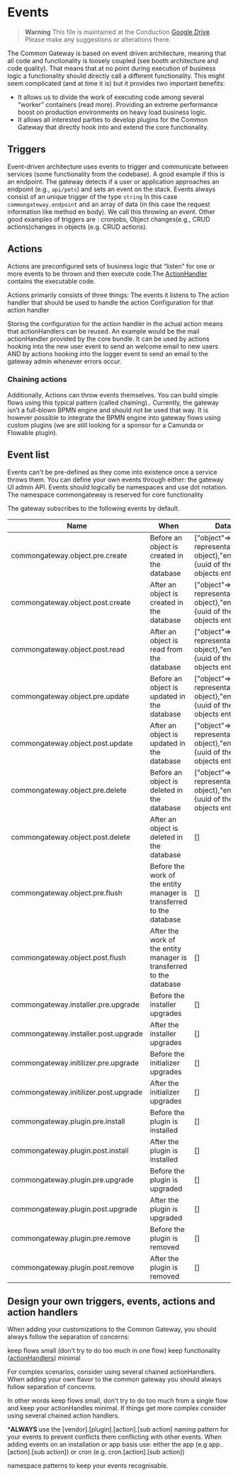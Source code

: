 # Events


> **Warning**
> This file is maintained at the Conduction [Google Drive](https://docs.google.com/document/d/1aeNZ9I8H4iq2XigByu96lJSe3Cw-lMcWx8bcuJBHxcE/edit). Please make any suggestions or alterations there.

The Common Gateway is based on event driven architecture, meaning that all code and functionality is loosely coupled (see booth architecture and code quality). That means that at no point during execution of business logic a functionality should directly call a different functionality. This might seem complicated (and at time it is) but it provides two important benefits:

- It allows us to divide the work of executing code among several “worker” containers (read more). Providing an extreme performance boost on production environments on heavy load business logic.
- It allows all interested parties to develop plugins for the Common Gateway that directly hook into and extend the core functionality.

## Triggers

Event-driven architecture uses events to trigger and communicate between services (some functionality from the codebase). A good example if this is an endpoint.  The gateway detects if a user or application approaches an endpoint (e.g., `api/pets`) and sets an event on the stack. Events always consist of an unique trigger of the type `string` In this case `commongateway.endpoint` and an array of data (in this case the request information like method en body). We call this throwing an event. Other good examples of triggers are :
cronjobs,
Object changes(e.g., CRUD actions)changes in objects (e.g. CRUD actions).

## Actions

Actions are preconfigured sets of business logic that “listen” for one or more events to be thrown and then execute code.The [ActionHandler](Action_handlers.md) contains the executable code.

Actions primarily consists of three things:
The events it listens to
The action handler that should be used to handle the action
Configuration for that action handler

Storing the configuration for the action handler in the actual action means that actionHandlers can be reused. An example would be the mail actionHandler provided by the core bundle.  It can be used by actions hooking into the new user event to send an welcome email to new users AND by actions hooking into the logger event to send an email to the gateway admin whenever errors occur.

### Chaining actions

Additionally, Actions can throw events themselves. You can build simple flows using this typical pattern (called chaining).. Currently, the gateway isn’t a full-blown BPMN engine and should not be used that way. It is however possible to integrate the BPMN engine into gateway flows using custom plugins (we are still looking for a sponsor for a Camunda or Flowable plugin).

## Event list

Events can't be pre-defined as they come into existence once a service throws them. You can define your own events through either:
the gateway UI
admin API.
Events should logically be namespaces and use dot notation. The namespace commongateway is reserved for core functionality

The gateway subscribes to the following events by default.

| Name | When | Data |
| --- | --- | --- |
| commongateway.object.pre.create | Before an object is created in the database | ["object"=>{array representation of object},"entity"=>{uuid of the objects entity}] |
| commongateway.object.post.create | After an object is created in the database | ["object"=>{array representation of object},"entity"=>{uuid of the objects entity}] |
| commongateway.object.post.read | After an object is read from the database | ["object"=>{array representation of object},"entity"=>{uuid of the objects entity}] |
| commongateway.object.pre.update | Before an object is updated in the database | ["object"=>{array representation of object},"entity"=>{uuid of the objects entity}] |
| commongateway.object.post.update | After an object is updated in the database | ["object"=>{array representation of object},"entity"=>{uuid of the objects entity}] |
| commongateway.object.pre.delete | Before an object is deleted in the database | ["object"=>{array representation of object},"entity"=>{uuid of the objects entity}] |
| commongateway.object.post.delete | After an object is deleted in the database | [] |
| commongateway.object.pre.flush | Before the work of the entity manager is transferred to the database | [] |
| commongateway.object.post.flush | After the work of the entity manager is transferred to the database | [] |
| commongateway.installer.pre.upgrade | Before the installer upgrades | [] |
| commongateway.installer.post.upgrade | After the installer upgrades | [] |
| commongateway.initilizer.pre.upgrade | Before the initializer upgrades | [] |
| commongateway.initilizer.post.upgrade | After the initializer upgrades | [] |
| commongateway.plugin.pre.install | Before the plugin is installed | [] |
| commongateway.plugin.post.install | After the plugin is installed | [] |
| commongateway.plugin.pre.upgrade | Before the plugin is upgraded | [] |
| commongateway.plugin.post.upgrade | After the plugin is upgraded | [] |
| commongateway.plugin.pre.remove | Before the plugin is removed | [] |
| commongateway.plugin.post.remove | After the plugin is removed | [] |



## Design your own triggers, events, actions and action handlers

When adding your customizations to the Common Gateway, you should always follow the separation of concerns:

keep flows small (don’t try to do too much in one flow)
keep functionality ([actionHandlers](Action_handlers.md)) minimal

For complex scenarios, consider using several chained actionHandlers.
When adding your own flavor to the common gateway you should always follow separation of concerns.

In other words keep flows small, don’t try to do too much from a single flow and keep your actionHandles minimal. If things get more complex consider using several chained action handlers.

***ALWAYS** use the [vendor].[plugin].[action].[sub action] naming pattern for your events to prevent conflicts them conflicting with other events. When adding events on an installation or app basis use:
either the app (e.g app..[action].[sub action])
or cron (e.g. cron.[action].[sub action])


namespace patterns to keep your events recognisable. 


